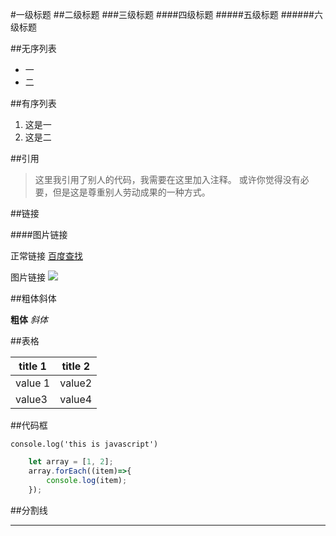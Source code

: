 #一级标题
##二级标题
###三级标题
####四级标题
#####五级标题
######六级标题

##无序列表
* 一
* 二

##有序列表
1. 这是一
2. 这是二

##引用
> 这里我引用了别人的代码，我需要在这里加入注释。
> 或许你觉得没有必要，但是这是尊重别人劳动成果的一种方式。

##链接

####图片链接

正常链接
[百度查找](http://www.baidu.com)

图片链接
![](https://timgsa.baidu.com/timg?image&quality=80&size=b9999_10000&sec=1506631485&di=70779bc3473b904eb5899fe11d269657&imgtype=jpg&er=1&src=http%3A%2F%2F2t.5068.com%2Fuploads%2Fallimg%2F120915%2F143612J54-9.jpg)


##粗体斜体

**粗体**
*斜体*


##表格

| title 1 | title 2 |
| ------- | ------- |
| value 1 | value2  |
| value3  | value4  |


##代码框

`console.log('this is javascript')`

```javascript   
    let array = [1, 2];
    array.forEach((item)=>{
        console.log(item);
    });
```
##分割线
***


